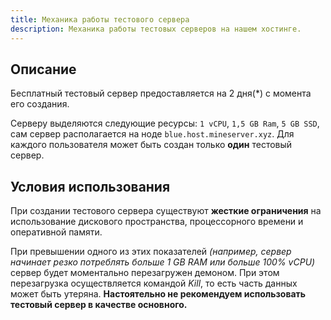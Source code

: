 ```yaml
---
title: Механика работы тестового сервера
description: Механика работы тестовых серверов на нашем хостинге. 
---
```


## Описание
Бесплатный тестовый сервер предоставляется на 2 дня(*) с момента его создания.

Серверу выделяются следующие ресурсы: `1 vCPU`, `1,5 GB Ram`, `5 GB SSD`, сам сервер располагается на ноде `blue.host.mineserver.xyz`. Для каждого пользователя может быть создан только **один** тестовый сервер.

## Условия использования

При создании тестового сервера существуют **жесткие ограничения** на использование дискового пространства, процессорного времени и оперативной памяти.

При превышении одного из этих показателей *(например, сервер начинает резко потреблять больше 1 GB RAM или больше 100% vCPU)* сервер будет моментально перезагружен демоном. При этом перезагрузка осуществляется командой *Kill*, то есть часть данных может быть утеряна. **Настоятельно не рекомендуем использовать тестовый сервер в качестве основного.**
